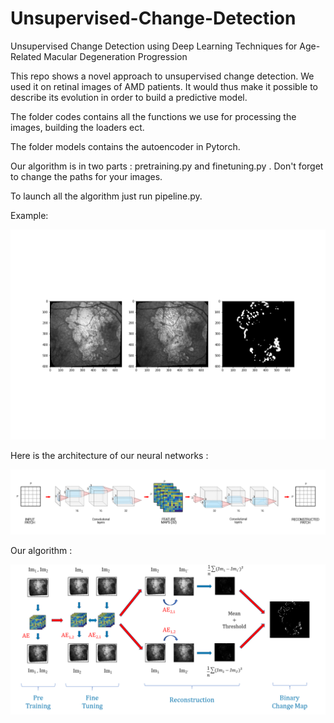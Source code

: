 # Unsupervised-Change-Detection
Unsupervised Change Detection using Deep Learning Techniques for Age-Related Macular Degeneration Progression

This repo shows a novel approach to unsupervised change detection.
We used it on retinal images of AMD patients.
It would thus make it possible to describe its evolution in order to build a predictive model.

The folder codes contains all the functions we use for processing the images, building the loaders ect.

The folder models contains the autoencoder in Pytorch.

Our algorithm is in two parts : pretraining.py and finetuning.py . Don't forget to change the paths for your images.

To launch all the algorithm just run pipeline.py.

Example:

![Image1](example.png)


Here is the architecture of our neural networks :

![Image1](no3d.png)


Our algorithm  :

![Image2](schema.png)
